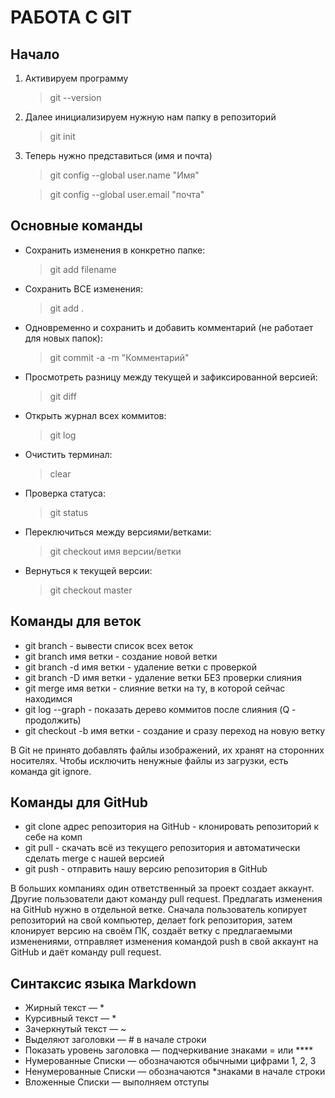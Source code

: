 # РАБОТА С GIT

## Начало

1. Активируем программу
    >git --version
2. Далее инициализируем нужную нам папку в репозиторий
    >git init
3. Теперь нужно представиться (имя и почта)
    >git config --global user.name "Имя"

    >git config --global user.email "почта"

## Основные команды

* Сохранить изменения в конкретно папке:
    >git add filename
* Сохранить ВСЕ изменения:
    >git add .
* Одновременно и сохранить и добавить комментарий (не работает для новых папок):
    >git commit -a -m "Комментарий"
* Просмотреть разницу между текущей и зафиксированной версией:
    >git diff
* Открыть журнал всех коммитов:
    >git log
* Очистить терминал:
    >clear
* Проверка статуса:
    >git status
* Переключиться между версиями/ветками:
    >git checkout имя версии/ветки
* Вернуться к текущей версии:
    >git checkout master

## Команды для веток

- git branch - вывести список всех веток
- git branch имя ветки - создание новой ветки
- git branch -d имя ветки - удаление ветки с проверкой
- git branch -D имя ветки - удаление ветки БЕЗ проверки слияния
- git merge имя ветки - слияние ветки на ту, в которой сейчас находимся
- git log --graph - показать дерево коммитов после слияния (Q - продолжить)
- git checkout -b имя ветки - создание и сразу переход на новую ветку

В Git не принято добавлять файлы
изображений, их хранят на сторонних
носителях. Чтобы исключить ненужные файлы
из загрузки, есть команда git ignore.

## Команды для GitHub

- git clone адрес репозитория на GitHub - клонировать репозиторий к себе на комп
- git pull - скачать всё из текущего репозитория и автоматически сделать merge с нашей версией
- git push - отправить нашу версию репозитория в GitHub

В больших компаниях один ответственный за проект создает аккаунт. Другие пользователи дают
команду pull request. Предлагать изменения на GitHub нужно в отдельной ветке. Сначала
пользователь копирует репозиторий на свой компьютер, делает fork репозитория, затем
клонирует версию на своём ПК, создаёт ветку с предлагаемыми изменениями, отправляет
изменения командой push в свой аккаунт на GitHub и даёт команду pull request. 

## Синтаксис языка Markdown

- Жирный текст — *
- Курсивный текст — *
- Зачеркнутый текст — ~
- Выделяют заголовки — # в начале строки
- Показать уровень заголовка — подчеркивание знаками = или ****
- Нумерованные Списки — обозначаются обычными цифрами 1, 2, 3
- Ненумерованные Списки — обозначаются *знаками в начале строки
- Вложенные Списки — выполняем отступы
